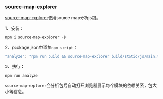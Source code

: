 ### source-map-explorer

[source-map-explorer](https://www.npmjs.com/package/source-map-explorer)使用source map分析js包。

1、安装：

~~~js
npm i source-map-explorer -D
~~~

2、package.json中添加`npm script`：

~~~js
"analyze": "npm run build && source-map-explorer build/static/js/main.*"
~~~

3、执行：

~~~js
npm run analyze
~~~

`source-map-explorer`会分析包后自动打开浏览器展示每个模块的依赖关系，包大小等信息。
